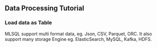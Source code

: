 ## Data Processing Tutorial

### Load data as Table

MLSQL support multi format data, eg. Json, CSV, Parquet, ORC. 
It also support many storage Engine eg. ElasticSearch, MySQL, Kafka, HDFS.
 